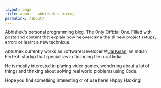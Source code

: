 ```yaml
---
layout: page
title: About - Abhishek's DevLog
permalink: /about/
---
```


Abhishek's personal programming blog. The Only Official One. Filled with posts and content that explain how he overcame the all new project setups, errors or learnt a new technique.

Abhishek currently works as Software Developer @[Jai Kisan][jk_landing_page], an Indian FinTech startup that specialises in financing the rural India.

He is mostly interested in playing video games, wondering about a lot of things and thinking about solving real world problems using Code.

Hope you find something interesting or of use here! Happy Hacking!

[jk_landing_page]: https://jai-kisan.com

